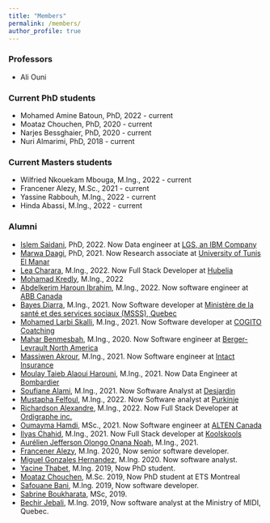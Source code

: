 ```yaml
---
title: "Members"
permalink: /members/
author_profile: true
---
```

### Professors
- Ali Ouni

### Current PhD students
  - Mohamed Amine Batoun, PhD, 2022 - current
  - Moataz Chouchen, PhD, 2020 - current
  - Narjes Bessghaier, PhD, 2020 - current
  - Nuri Almarimi, PhD, 2018 - current 

### Current Masters students  

- Wilfried Nkouekam Mbouga, M.Ing., 2022 - current
- Francener Alezy, M.Sc., 2021 - current
- Yassine Rabbouh, M.Ing., 2022 - current
- Hinda Abassi, M.Ing., 2022 - current

### Alumni
- [Islem Saidani](https://ca.linkedin.com/in/islemsaidani), PhD, 2022. Now Data engineer at [LGS, an IBM Company](https://www.lgs.com/home.html)
- [Marwa Daagi](https://www.researchgate.net/profile/Marwa-Daaji), PhD, 2021. Now Research associate at [University of Tunis El Manar](http://www.utm.rnu.tn/utm/fr/)
- [Lea Charara](https://ca.linkedin.com/in/leacharara), M.Ing., 2022. Now Full Stack Developer at [Hubelia](https://www.hubelia.com/home)
- [Mohamad Kredly](https://ca.linkedin.com/in/mohamad-kredly/fr), M.Ing., 2022
- [Abdelkerim Haroun Ibrahim](https://ouniali.github.io/members/), M.Ing., 2022. Now software engineer at [ABB Canada](https://new.abb.com/ca/fr)
- [Bayes Diarra](https://ca.linkedin.com/in/bayes-diarra-b67537177), M.Ing., 2021. Now Software developer at [Ministère de la santé et des services sociaux (MSSS), Quebec](https://ca.linkedin.com/company/ministere-sante-services-sociaux?trk=public_profile_topcard-current-company)
- [Mohamed Larbi Skalli](https://ca.linkedin.com/in/larbi-skalli-7a487872), M.Ing., 2021. Now Software developer at [COGITO Coatching](https://www.cogitobelgium.com/etudes-superieures/le-coaching-cogito/)
- [Mahar Benmesbah](https://ca.linkedin.com/in/mahar-benmesbah-5a4b10155), M.Ing., 2020. Now Software engineer at [Berger-Levrault North America](https://www.berger-levrault.com/ca/en/)
- [Massiwen Akrour](https://ca.linkedin.com/in/massiwen-akrour-88078b120), M.Ing., 2021. Now Software engineer at [Intact Insurance](https://www.intact.ca/qc/en/personal-insurance.html)
- [Moulay Taieb Alaoui Harouni](https://ca.linkedin.com/in/moulay-taieb-alaoui-harouni-a6b8a719), M.Ing., 2021. Now Data Engineer at [Bombardier](https://bombardier.com/)
- [Soufiane Alami](https://ca.linkedin.com/in/soufiane-el-alami), M.Ing., 2021. Now Software Analyst at [Desjardin](https://www.desjardins.com/)
- [Mustapha Felfoul](https://ca.linkedin.com/in/mustapha-younes-felfoul-54a00a179), M.Ing., 2022. Now Software analyst at [Purkinje](https://purkinje.com/)
- [Richardson Alexandre](https://ca.linkedin.com/in/richardson-alexandre-m-eng-b4a1a566?trk=people_directory), M.Ing., 2022. Now Full Stack Developer at [Ordigraphe inc.](https://ordigraphe.com/about/)
- [Oumayma Hamdi](https://ca.linkedin.com/in/oumayma-hamdi-109646146), MSc., 2021. Now Software engineer at [ALTEN Canada](https://www.alten.ca/en/)
- [Ilyas Chahid](https://ca.linkedin.com/in/ilyas-chahid-15709613b), M.Ing., 2021. Now Full Stack developer at [Koolskools](http://www.koolskoools.com )
- [Aurélien Jefferson Olongo Onana Noah](https://ouniali.github.io/members/), M.Ing., 2021.
- [Francener Alezy](https://github.com/alezyy), M.Ing. 2020, Now senior software developer.
- [Miguel Gonzales Hernandez](https://www.linkedin.com/in/miguel-gonzales-805801131/), M.Ing. 2020. Now software analyst.
- [Yacine Thabet](https://www.linkedin.com/in/yacine-thabet/?originalSubdomain=ca), M.Ing. 2019, Now PhD student.
- [Moataz Chouchen](https://www.linkedin.com/in/moataz-chouchen/), M.Sc. 2019, Now PhD student at ETS Montreal
- [Safouane Bani](https://ca.linkedin.com/in/safouen-bani-1a1665106), M.Ing. 2019, Now software developer.
- [Sabrine Boukharata](https://www.linkedin.com/in/sabrine-boukharata-aa452396/?originalSubdomain=tn), MSc, 2019. 
- [Bechir Jebali](https://ouniali.github.io/members/), M.Ing. 2019, Now software analyst at the Ministry of MIDI, Quebec.
  



